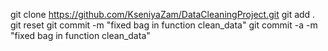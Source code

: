 git clone https://github.com/KseniyaZam/DataCleaningProject.git
git add .
git reset
git commit -m "fixed bag in function clean_data"
git commit -a -m "fixed bag in function clean_data"